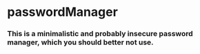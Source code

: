 # passwordManager
### This is a minimalistic and probably insecure password manager, which you should better not use.
